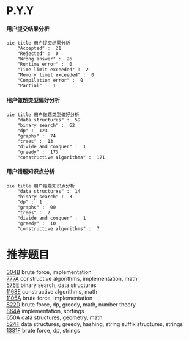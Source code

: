 # P.Y.Y

<!-- tabs:start -->



#### **用户提交结果分析**

```mermaid
pie title 用户提交结果分析
    "Accepted" :  21
    "Rejected" :  0
    "Wrong answer" :  26
    "Runtime error" :  0
    "Time limit exceeded" :  2
    "Memory limit exceeded" :  0
    "Compilation error" :  0
    "Partial" :  1
```

#### **用户做题类型偏好分析**

```mermaid
pie title 用户做题类型偏好分析
    "data structures" :  59
    "binary search" :  62
    "dp" :  123
    "graphs" :  74
    "trees" :  13
    "divide and conquer" :  1
    "greedy" :  173
    "constructive algorithms" :  171
```
#### **用户错题知识点分析**

```mermaid
pie title 用户错题知识点分析
    "data structures" :  14
    "binary search" :  3
    "dp" :  1
    "graphs" :  00
    "trees" :  2
    "divide and conquer" :  1
    "greedy" :  10
    "constructive algorithms" :  7
```



<!-- tabs:end -->
# 推荐题目
[304B](https://codeforces.com/contest/304/problem/B)		brute force,
                        implementation		  
[777A](https://codeforces.com/contest/777/problem/A)		constructive algorithms,
                        implementation,
                        math		  
[576E](https://codeforces.com/contest/576/problem/E)		binary search,
                        data structures		  
[1168E](https://codeforces.com/contest/1168/problem/E)		constructive algorithms,
                        math		  
[1105A](https://codeforces.com/contest/1105/problem/A)		brute force,
                        implementation		  
[822D](https://codeforces.com/contest/822/problem/D)		brute force,
                        dp,
                        greedy,
                        math,
                        number theory		  
[864A](https://codeforces.com/contest/864/problem/A)		implementation,
                        sortings		  
[650A](https://codeforces.com/contest/650/problem/A)		data structures,
                        geometry,
                        math		  
[524F](https://codeforces.com/contest/524/problem/F)		data structures,
                        greedy,
                        hashing,
                        string suffix structures,
                        strings		  
[1331F](https://codeforces.com/contest/1331/problem/F)		brute force,
                        dp,
                        strings		  
